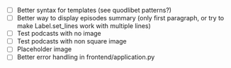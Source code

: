 - [ ] Better syntax for templates (see quodlibet patterns?)
- [ ] Better way to display episodes summary (only first paragraph, or try to make Label.set_lines work with multiple lines)
- [ ] Test podcasts with no image
- [ ] Test podcasts with non square image
- [ ] Placeholder image
- [ ] Better error handling in frontend/application.py
